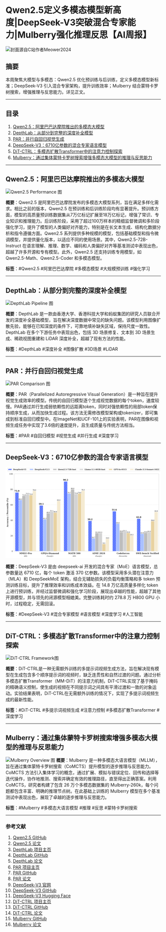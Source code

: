 # Qwen2.5定义多模态模型新高度|DeepSeek-V3突破混合专家能力|Mulberry强化推理反思【AI周报】

![封面源自C站作者Meower2024](https://image.civitai.com/xG1nkqKTMzGDvpLrqFT7WA/b338b22c-394c-4ae0-88d2-2bf15fa83809/original=true,quality=90/47422369.jpeg)

## 摘要  

本周聚焦大模型与多模态：Qwen2.5 优化预训练与后训练，定义多模态模型新标准；DeepSeek-V3 引入混合专家架构，提升训练效率；Mulberry 结合蒙特卡罗树搜索，增强推理与反思能力。详见正文。

---

## 目录

1. [Qwen2.5：阿里巴巴达摩院推出的多模态大模型](#Qwen2.5：阿里巴巴达摩院推出的多模态大模型)
2. [DepthLab：从部分到完整的深度补全模型 ](#DepthLab：从部分到完整的深度补全模型 )
3. [PAR：并行自回归视觉生成](#PAR：并行自回归视觉生成)
4. [DeepSeek-V3：6710亿参数的混合专家语言模型](#DeepSeek-V3：6710亿参数的混合专家语言模型)
5. [DiT-CTRL：多模态扩散Transformer中的注意力控制探索](#DiT-CTRL：多模态扩散Transformer中的注意力控制探索)
6. [Mulberry：通过集体蒙特卡罗树搜索增强多模态大模型的推理与反思能力](#Mulberry：通过集体蒙特卡罗树搜索增强多模态大模型的推理与反思能力)

---

## Qwen2.5：阿里巴巴达摩院推出的多模态大模型

![Qwen2.5 Performance 图](https://qianwen-res.oss-cn-beijing.aliyuncs.com/Qwen2.5/Qwen2.5-72B-Instruct-Score.jpg)

**概要**：Qwen2.5 是阿里巴巴达摩院发布的多模态大模型系列，旨在满足多样化需求。相比之前的版本，Qwen2.5 在预训练和后训练阶段均有显著提升。预训练方面，模型的高质量预训练数据集从7万亿标记扩展至18万亿标记，增强了常识、专业知识和推理能力。后训练阶段，采用了超过100万样本的精细监督微调和多阶段强化学习，提升了模型的人类偏好对齐能力，特别是在长文本生成、结构化数据分析和指令遵循方面。Qwen2.5 系列提供多种规模的模型，包括基础模型和指令微调模型，并提供量化版本，以适应不同的使用场景。其中，Qwen2.5-72B-Instruct 在语言理解、推理、数学、编码和人类偏好对齐等基准测试中表现出色，超越了许多开源和专有模型。此外，Qwen2.5 还支持训练专用模型，如 Qwen2.5-Math、Qwen2.5-Coder 和多模态模型。

**标签**：#Qwen2.5 #阿里巴巴达摩院 #多模态模型 #大规模预训练 #强化学习

---

## DepthLab：从部分到完整的深度补全模型

![DepthLab Pipeline 图](https://johanan528.github.io/depthlab_web/static/images/pipeline.jpeg)

**概要**：DepthLab 是一款由香港大学、香港科技大学和蚂蚁集团的研究人员联合开发的深度补全基础模型，旨在解决深度数据中常见的缺失问题。该模型利用图像扩散先验，能够在已知深度的条件下，可靠地填补缺失区域，保持尺度一致性。DepthLab 在多个下游任务中表现出色，包括 3D 场景修复、文本到 3D 场景生成、稀疏视图重建和 LiDAR 深度补全，超越了现有方法的性能。

**标签**：#DepthLab #深度补全 #图像扩散 #3D场景 #LiDAR

---

## PAR：并行自回归视觉生成

![PAR Comparison 图](https://epiphqny.github.io/PAR-project/static/images/image_generation.jpg)

**概要**：PAR（Parallelized Autoregressive Visual Generation）是一种旨在提升视觉生成效率的模型。传统的自回归模型逐个生成视觉数据的每个token，速度较慢。PAR通过并行生成弱依赖性的远距离token，同时对强依赖性的局部token保持顺序生成，从而加快生成过程。该方法无需修改模型架构或tokenizer，即可集成到标准自回归模型中。在ImageNet和UCF-101上的实验表明，PAR在图像和视频生成任务中实现了3.6倍的速度提升，且生成质量与传统方法相当。

**标签**：#PAR #自回归模型 #视觉生成 #并行生成 #深度学习

---

## DeepSeek-V3：6710亿参数的混合专家语言模型

![DeepSeek-V3 Benchmark 图](https://github.com/deepseek-ai/DeepSeek-V3/raw/main/figures/benchmark.png)

**概要**：DeepSeek-V3 是由 deepseek-ai 开发的混合专家（MoE）语言模型，总参数量达 6710 亿，每个 token 激活 370 亿参数。该模型采用多头潜在注意力（MLA）和 DeepSeekMoE 架构，结合无辅助损失的负载均衡策略和多 token 预测训练目标，提升了推理效率和训练成本效益。在 14.8 万亿高质量多样化 token 上进行预训练，并经过监督微调和强化学习阶段，展现出卓越的性能，超越了其他开源模型，并与领先的闭源模型相媲美。完整训练耗时约 278.8 万 H800 GPU 小时，过程稳定，无需回滚。

**标签**：#DeepSeek-V3 #混合专家模型 #语言模型 #深度学习 #人工智能

---

## DiT-CTRL：多模态扩散Transformer中的注意力控制探索

![DiT-CTRL Framework图](https://onevfall.github.io/project_page/ditctrl/static/images/framework.jpg)

**概要**：DiT-CTRL是一种无需额外训练的多提示词视频生成方法，旨在解决现有模型在生成包含多个顺序提示词的视频时，缺乏连贯性和自然过渡的问题。通过分析多模态扩散Transformer（MM-DiT）的注意力机制，DiT-CTRL实现了基于掩码的精确语义控制，使生成的视频在不同提示词之间具有平滑过渡和一致的对象运动。实验结果表明，DiT-CTRL在无需额外训练的情况下，实现了多提示词视频生成的最新性能。

**标签**：#DiT-CTRL #多提示词视频生成 #注意力控制 #多模态扩散Transformer #深度学习

---

## Mulberry：通过集体蒙特卡罗树搜索增强多模态大模型的推理与反思能力

![Mulberry Overview 图](https://arxiv.org/html/2412.18319v1/x2.png)
**概要**：Mulberry 是一种多模态大语言模型（MLLM），旨在通过集体蒙特卡罗树搜索（CoMCTS）提升模型的逐步推理与反思能力。CoMCTS 方法引入集体学习的概念，通过扩展、模拟与错误定位、回传和选择等迭代操作，协作地推测、搜索并确定有效的推理路径，直至得出正确答案。利用 CoMCTS，研究者构建了包含 26 万个多模态数据集的 Mulberry-260k，每个问题都包含丰富、明确的推理节点树。在此基础上训练的 Mulberry 模型在多个基准测试中表现出色，展现了卓越的逐步推理与反思能力。 

**标签**：#Mulberry #多模态大语言模型 #推理 #反思 #蒙特卡罗树搜索

---

### **参考文献**

1. [Qwen2.5 GitHub](https://github.com/QwenLM/Qwen2.5)  
2. [Qwen2.5 论文](https://arxiv.org/pdf/2412.15115)  
3. [DepthLab 项目主页](https://johanan528.github.io/depthlab_web/)  
4. [DepthLab GitHub](https://github.com/Johanan528/DepthLab)  
5. [DepthLab 论文](https://arxiv.org/html/2412.18153v1)  
6. [PAR 项目主页](https://epiphqny.github.io/PAR-project/)  
7. [PAR GitHub](https://github.com/Epiphqny/PAR)  
8. [PAR 论文](https://arxiv.org/html/2412.15119v1)  
9. [DeepSeek-V3 官网](https://www.deepseek.com/)  
10. [DeepSeek-V3 GitHub](https://github.com/deepseek-ai/DeepSeek-V3)  
11. [DeepSeek-V3 Hugging Face](https://huggingface.co/deepseek-ai/DeepSeek-V3-Base)  
12. [DiT-CTRL 项目主页](https://onevfall.github.io/project_page/ditctrl/)  
13. [DiT-CTRL GitHub](https://github.com/tencentarc/ditctrl)  
14. [DiT-CTRL 论文](https://arxiv.org/html/2412.18597v1)  
15. [Mulberry GitHub](https://github.com/hjyao00/mulberry)  
16. [Mulberry 论文](https://arxiv.org/html/2412.18319v1)

